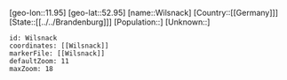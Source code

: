 ﻿---
location: [52.95,11.95]
mapzoom: [7,12] 
mapmarker: city 
type: City
tags:
- geo/City


SpocWebEntityId: 35626
isDeleted: false
confidential: public

---
[geo-lon::11.95]
[geo-lat::52.95]
[name::Wilsnack]
[Country::[[Germany]]]
[State::[[../../Brandenburg]]]
[Population::]
[Unknown::]


```leaflet
id: Wilsnack
coordinates: [[Wilsnack]]
markerFile: [[Wilsnack]]
defaultZoom: 11 
maxZoom: 18
```
